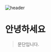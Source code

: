 ![header](https://capsule-render.vercel.app/api?type=Waving&color=4e63d6&height=200&section=header&text=근마고&fontSize=50&animation=fadeIn&fontColor=DDDDDD)

# 안녕하세요

> 문단입니다.

```c
